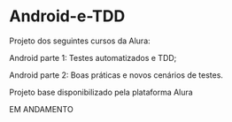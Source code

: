 # Android-e-TDD
Projeto dos seguintes cursos da Alura:

Android parte 1: Testes automatizados e TDD; 

Android parte 2: Boas práticas e novos cenários de testes.

Projeto base disponibilizado pela plataforma Alura

EM ANDAMENTO
